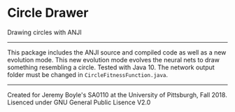 # Circle Drawer

Drawing circles with ANJI

---

This package includes the ANJI source and compiled code as well as a new evolution mode. This new evolution mode evolves the neural nets to draw something resembling a circle. Tested with Java 10. The network output folder must be changed in `CircleFitnessFunction.java`.

---

Created for Jeremy Boyle's SA0110 at the University of Pittsburgh, Fall 2018. Lisenced under GNU General Public Lisence V2.0
